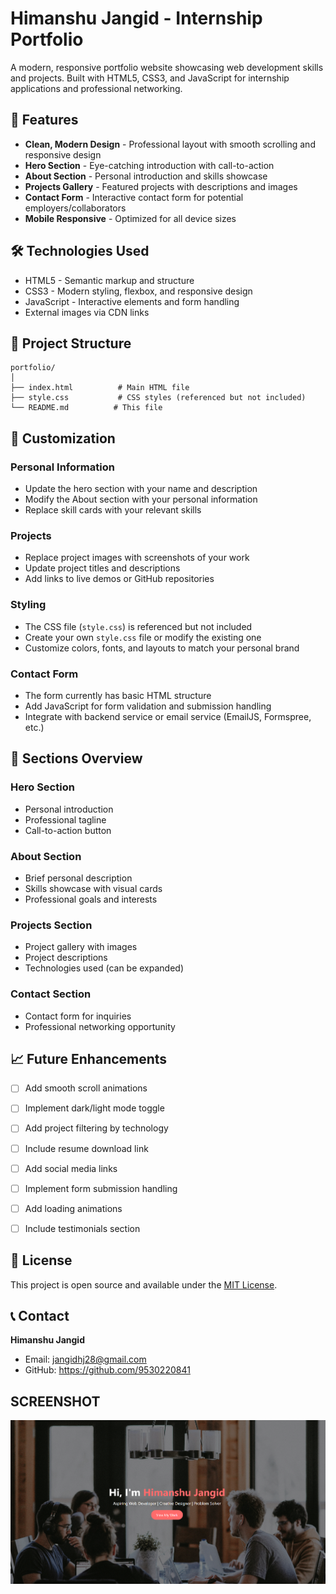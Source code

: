 # Himanshu Jangid - Internship Portfolio

A modern, responsive portfolio website showcasing web development skills and projects. Built with HTML5, CSS3, and JavaScript for internship applications and professional networking.

## 🌟 Features

- **Clean, Modern Design** - Professional layout with smooth scrolling and responsive design
- **Hero Section** - Eye-catching introduction with call-to-action
- **About Section** - Personal introduction and skills showcase
- **Projects Gallery** - Featured projects with descriptions and images
- **Contact Form** - Interactive contact form for potential employers/collaborators
- **Mobile Responsive** - Optimized for all device sizes

## 🛠️ Technologies Used

- HTML5 - Semantic markup and structure
- CSS3 - Modern styling, flexbox, and responsive design
- JavaScript - Interactive elements and form handling
- External images via CDN links

## 📁 Project Structure

```
portfolio/
│
├── index.html          # Main HTML file
├── style.css           # CSS styles (referenced but not included)
└── README.md          # This file
```

## 🎨 Customization

### Personal Information
- Update the hero section with your name and description
- Modify the About section with your personal information
- Replace skill cards with your relevant skills

### Projects
- Replace project images with screenshots of your work
- Update project titles and descriptions
- Add links to live demos or GitHub repositories

### Styling
- The CSS file (`style.css`) is referenced but not included
- Create your own `style.css` file or modify the existing one
- Customize colors, fonts, and layouts to match your personal brand

### Contact Form
- The form currently has basic HTML structure
- Add JavaScript for form validation and submission handling
- Integrate with backend service or email service (EmailJS, Formspree, etc.)


## 🎯 Sections Overview

### Hero Section
- Personal introduction
- Professional tagline
- Call-to-action button

### About Section
- Brief personal description
- Skills showcase with visual cards
- Professional goals and interests

### Projects Section
- Project gallery with images
- Project descriptions
- Technologies used (can be expanded)

### Contact Section
- Contact form for inquiries
- Professional networking opportunity

## 📈 Future Enhancements

- [ ] Add smooth scroll animations
- [ ] Implement dark/light mode toggle
- [ ] Add project filtering by technology
- [ ] Include resume download link
- [ ] Add social media links
- [ ] Implement form submission handling
- [ ] Add loading animations
- [ ] Include testimonials section



## 📄 License

This project is open source and available under the [MIT License](LICENSE).

## 📞 Contact

**Himanshu Jangid**
- Email: jangidhj28@gmail.com
- GitHub: https://github.com/9530220841

## SCREENSHOT

![alt text](image.png)
